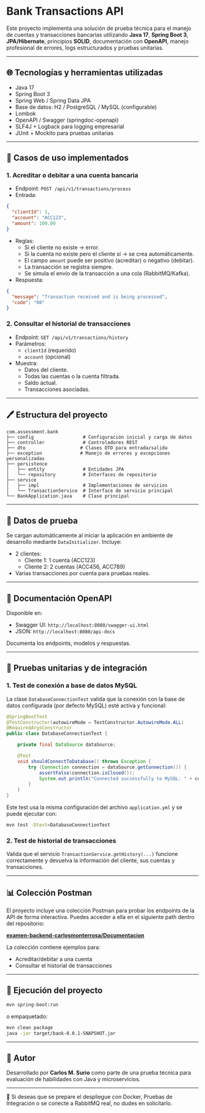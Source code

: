 # Bank Transactions API

Este proyecto implementa una solución de prueba técnica para el manejo de cuentas y transacciones bancarias utilizando **Java 17**, **Spring Boot 3**, **JPA/Hibernate**, principios **SOLID**, documentación con **OpenAPI**, manejo profesional de errores, logs estructurados y pruebas unitarias.

---

## 🌐 Tecnologías y herramientas utilizadas

- Java 17
- Spring Boot 3
- Spring Web / Spring Data JPA
- Base de datos: H2 / PostgreSQL / MySQL (configurable)
- Lombok
- OpenAPI / Swagger (springdoc-openapi)
- SLF4J + Logback para logging empresarial
- JUnit + Mockito para pruebas unitarias

---

## 📖 Casos de uso implementados

### 1. Acreditar o debitar a una cuenta bancaria

- Endpoint: `POST /api/v1/transactions/process`
- Entrada:
```json
{
  "clientId": 1,
  "account": "ACC123",
  "amount": 100.00
}
```
- Reglas:
  - Si el cliente no existe → error.
  - Si la cuenta no existe pero el cliente sí → se crea automáticamente.
  - El campo `amount` puede ser positivo (acreditar) o negativo (debitar).
  - La transacción se registra siempre.
  - Se simula el envío de la transacción a una cola (RabbitMQ/Kafka).
- Respuesta:
```json
{
  "message": "Transaction received and is being processed",
  "code": "00"
}
```

### 2. Consultar el historial de transacciones

- Endpoint: `GET /api/v1/transactions/history`
- Parámetros:
  - `clientId` (requerido)
  - `account` (opcional)
- Muestra:
  - Datos del cliente.
  - Todas las cuentas o la cuenta filtrada.
  - Saldo actual.
  - Transacciones asociadas.

---

## 🖊️ Estructura del proyecto

```
com.assessment.bank
├── config                  # Configuración inicial y carga de datos
├── controller              # Controladores REST
├── dto                    # Clases DTO para entrada/salida
├── exception              # Manejo de errores y excepciones personalizadas
├── persistence
│   ├── entity              # Entidades JPA
│   └── repository          # Interfaces de repositorio
├── service
│   ├── impl                # Implementaciones de servicios
│   └── TransactionService  # Interface de servicio principal
└── BankApplication.java    # Clase principal
```

---

## 📃 Datos de prueba

Se cargan automáticamente al iniciar la aplicación en ambiente de desarrollo mediante `DataInitializer`. Incluye:
- 2 clientes:
  - Cliente 1: 1 cuenta (ACC123)
  - Cliente 2: 2 cuentas (ACC456, ACC789)
- Varias transacciones por cuenta para pruebas reales.

---

## 📅 Documentación OpenAPI

Disponible en:
- Swagger UI: `http://localhost:8080/swagger-ui.html`
- JSON: `http://localhost:8080/api-docs`

Documenta los endpoints, modelos y respuestas.

---

## 📄 Pruebas unitarias y de integración

### 1. Test de conexión a base de datos MySQL

La clase `DatabaseConnectionTest` valida que la conexión con la base de datos configurada (por defecto MySQL) esté activa y funcional:

```java
@SpringBootTest
@TestConstructor(autowireMode = TestConstructor.AutowireMode.ALL)
@RequiredArgsConstructor
public class DatabaseConnectionTest {

    private final DataSource dataSource;

    @Test
    void shouldConnectToDatabase() throws Exception {
        try (Connection connection = dataSource.getConnection()) {
            assertFalse(connection.isClosed());
            System.out.println("Connected successfully to MySQL: " + connection.getMetaData().getURL());
        }
    }
}
```

Este test usa la misma configuración del archivo `application.yml` y se puede ejecutar con:

```bash
mvn test -Dtest=DatabaseConnectionTest
```

### 2. Test de historial de transacciones

Valida que el servicio `TransactionService.getHistory(...)` funcione correctamente y devuelva la información del cliente, sus cuentas y transacciones.

---

## 📊 Colección Postman

El proyecto incluye una colección Postman para probar los endpoints de la API de forma interactiva. Puedes acceder a ella en el siguiente path dentro del repositorio:

**[examen-backend-carlosmonterrosa/Documentacion](examen-backend-carlosmonterrosa/Documentacion)**

La colección contiene ejemplos para:
- Acreditar/debitar a una cuenta
- Consultar el historial de transacciones

---

## 🚀 Ejecución del proyecto

```bash
mvn spring-boot:run
```

o empaquetado:

```bash
mvn clean package
java -jar target/bank-0.0.1-SNAPSHOT.jar
```

---

## 💼 Autor

Desarrollado por **Carlos M. Surio** como parte de una prueba técnica para evaluación de habilidades con Java y microservicios.

---

🚀 Si deseas que se prepare el despliegue con Docker, Pruebas de Integración o se conecte a RabbitMQ real, no dudes en solicitarlo.

